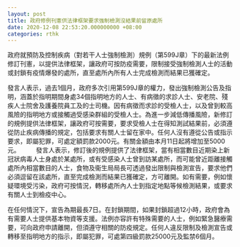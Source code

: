 ```yaml
---
layout: post
title: 政府修例刊憲供法律框架要求強制檢測沒結果前留原處所
date: 2020-12-08 22:53:20.000000000 +08:00
categories: rthk
---
```


政府就預防及控制疾病（對若干人士強制檢測）規例（第599J章）下的最新法例修訂刊憲，以提供法律框架，讓政府可按防疫需要，限制接受強制檢測人士的活動或封鎖有疫情爆發的處所，直至處所內所有人士完成檢測而結果已獲確定。

發言人表示，過去1個月，政府多次引用第599J章的權力，發出強制檢測公告及指明，涵蓋於指明期間身處34個指明地方的人士、有病徵的求診人士、安老院、殘疾人士院舍及護養院員工及的士司機。因有病徵而求診的受檢人士，以及曾到較高風險的指明地方或接觸過受感染群組的受檢人士。為進一步減低傳播風險，新修訂的規例提供法律框架，讓政府可按需要，要求受檢人士在得知測試結果前，必須遵從防止疾病傳播的規定，包括要求有關人士留在家中。任何人沒有遵從公告或指示要求，即屬犯罪，可處定額罰款2000元。有關金額由本月11日起將增加至5000元。
　　 
發言人表示，修訂後的規例提供了法律框架，當有相當數目近期染上新冠狀病毒人士身處於某處所，或有受感染人士曾到訪某處所，而可能曾近距離接觸處所內相當數目的人士，食物及衞生局局長可透過發出限制與檢測宣告，要求他們必須逗留在該處所，直至完成檢測而結果已獲確定，方可離開。如有需要，例如懷疑環境受污染，政府可按情況，轉移處所內人士到指定地點等候檢測結果，或要求有關人士到檢疫中心。

在任何情況下，宣告為期最長7日。在封鎖期間，如果封鎖超過12小時，政府會為有需要人士提供基本物資等支援。法例亦容許有特殊需要的人士，例如緊急醫療需要，可向政府申請離開，但須遵守相關的防疫規定。任何人違反限制及檢測宣告或轉移至指明地方的指示，即屬犯罪，可處第四級罰款25000元及監禁6個月。
